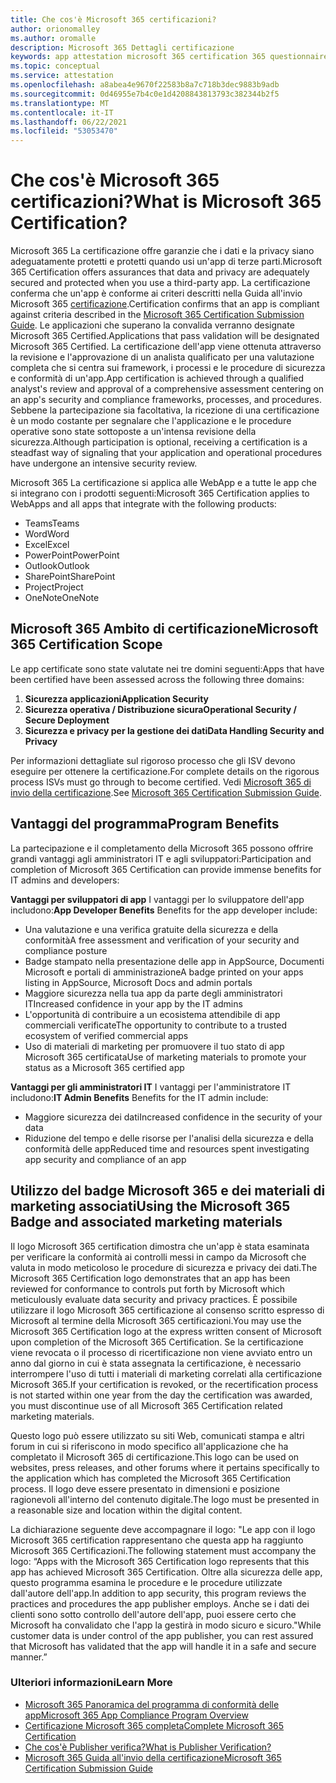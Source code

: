 ```yaml
---
title: Che cos'è Microsoft 365 certificazioni?
author: orionomalley
ms.author: oromalle
description: Microsoft 365 Dettagli certificazione
keywords: app attestation microsoft 365 certification 365 questionnaire appSource
ms.topic: conceptual
ms.service: attestation
ms.openlocfilehash: a8abea4e9670f22583b8a7c718b3dec9883b9adb
ms.sourcegitcommit: 0d46955e7b4c0e1d4208843813793c382344b2f5
ms.translationtype: MT
ms.contentlocale: it-IT
ms.lasthandoff: 06/22/2021
ms.locfileid: "53053470"
---
```

# <a name="what-is-microsoft-365-certification"></a><span data-ttu-id="ef7ff-104">Che cos'è Microsoft 365 certificazioni?</span><span class="sxs-lookup"><span data-stu-id="ef7ff-104">What is Microsoft 365 Certification?</span></span>

<span data-ttu-id="ef7ff-105">Microsoft 365 La certificazione offre garanzie che i dati e la privacy siano adeguatamente protetti e protetti quando usi un'app di terze parti.</span><span class="sxs-lookup"><span data-stu-id="ef7ff-105">Microsoft 365 Certification offers assurances that data and privacy are adequately secured and protected when you use a third-party app.</span></span> <span data-ttu-id="ef7ff-106">La certificazione conferma che un'app è conforme ai criteri descritti nella Guida all'invio Microsoft 365 [certificazione](https://docs.microsoft.com/microsoft-365-app-certification/docs/certification-submission-guide).</span><span class="sxs-lookup"><span data-stu-id="ef7ff-106">Certification confirms that an app is compliant against criteria described in the [Microsoft 365 Certification Submission Guide](https://docs.microsoft.com/microsoft-365-app-certification/docs/certification-submission-guide).</span></span> <span data-ttu-id="ef7ff-107">Le applicazioni che superano la convalida verranno designate Microsoft 365 Certified.</span><span class="sxs-lookup"><span data-stu-id="ef7ff-107">Applications that pass validation will be designated Microsoft 365 Certified.</span></span>
<span data-ttu-id="ef7ff-108">La certificazione dell'app viene ottenuta attraverso la revisione e l'approvazione di un analista qualificato per una valutazione completa che si centra sui framework, i processi e le procedure di sicurezza e conformità di un'app.</span><span class="sxs-lookup"><span data-stu-id="ef7ff-108">App certification is achieved through a qualified analyst's review and approval of a comprehensive assessment centering on an app's security and compliance frameworks, processes, and procedures.</span></span> <span data-ttu-id="ef7ff-109">Sebbene la partecipazione sia facoltativa, la ricezione di una certificazione è un modo costante per segnalare che l'applicazione e le procedure operative sono state sottoposte a un'intensa revisione della sicurezza.</span><span class="sxs-lookup"><span data-stu-id="ef7ff-109">Although participation is optional, receiving a certification is a steadfast way of signaling that your application and operational procedures have undergone an intensive security review.</span></span>

<span data-ttu-id="ef7ff-110">Microsoft 365 La certificazione si applica alle WebApp e a tutte le app che si integrano con i prodotti seguenti:</span><span class="sxs-lookup"><span data-stu-id="ef7ff-110">Microsoft 365 Certification applies to WebApps and all apps that integrate with the following products:</span></span>
- <span data-ttu-id="ef7ff-111">Teams</span><span class="sxs-lookup"><span data-stu-id="ef7ff-111">Teams</span></span>
- <span data-ttu-id="ef7ff-112">Word</span><span class="sxs-lookup"><span data-stu-id="ef7ff-112">Word</span></span>
- <span data-ttu-id="ef7ff-113">Excel</span><span class="sxs-lookup"><span data-stu-id="ef7ff-113">Excel</span></span>
- <span data-ttu-id="ef7ff-114">PowerPoint</span><span class="sxs-lookup"><span data-stu-id="ef7ff-114">PowerPoint</span></span>
- <span data-ttu-id="ef7ff-115">Outlook</span><span class="sxs-lookup"><span data-stu-id="ef7ff-115">Outlook</span></span>
- <span data-ttu-id="ef7ff-116">SharePoint</span><span class="sxs-lookup"><span data-stu-id="ef7ff-116">SharePoint</span></span>
- <span data-ttu-id="ef7ff-117">Project</span><span class="sxs-lookup"><span data-stu-id="ef7ff-117">Project</span></span>
- <span data-ttu-id="ef7ff-118">OneNote</span><span class="sxs-lookup"><span data-stu-id="ef7ff-118">OneNote</span></span>

## <a name="microsoft-365-certification-scope"></a><span data-ttu-id="ef7ff-119">Microsoft 365 Ambito di certificazione</span><span class="sxs-lookup"><span data-stu-id="ef7ff-119">Microsoft 365 Certification Scope</span></span>

<span data-ttu-id="ef7ff-120">Le app certificate sono state valutate nei tre domini seguenti:</span><span class="sxs-lookup"><span data-stu-id="ef7ff-120">Apps that have been certified have been assessed across the following three domains:</span></span>
1.  <span data-ttu-id="ef7ff-121">**Sicurezza applicazioni**</span><span class="sxs-lookup"><span data-stu-id="ef7ff-121">**Application Security**</span></span>
1.  <span data-ttu-id="ef7ff-122">**Sicurezza operativa / Distribuzione sicura**</span><span class="sxs-lookup"><span data-stu-id="ef7ff-122">**Operational Security / Secure Deployment**</span></span>
1.  <span data-ttu-id="ef7ff-123">**Sicurezza e privacy per la gestione dei dati**</span><span class="sxs-lookup"><span data-stu-id="ef7ff-123">**Data Handling Security and Privacy**</span></span>

<span data-ttu-id="ef7ff-124">Per informazioni dettagliate sul rigoroso processo che gli ISV devono eseguire per ottenere la certificazione.</span><span class="sxs-lookup"><span data-stu-id="ef7ff-124">For complete details on the rigorous process ISVs must go through to become certified.</span></span> <span data-ttu-id="ef7ff-125">Vedi [Microsoft 365 di invio della certificazione](https://docs.microsoft.com/microsoft-365-app-certification/docs/certification-submission-guide).</span><span class="sxs-lookup"><span data-stu-id="ef7ff-125">See [Microsoft 365 Certification Submission Guide](https://docs.microsoft.com/microsoft-365-app-certification/docs/certification-submission-guide).</span></span>

## <a name="program-benefits"></a><span data-ttu-id="ef7ff-126">Vantaggi del programma</span><span class="sxs-lookup"><span data-stu-id="ef7ff-126">Program Benefits</span></span>
<span data-ttu-id="ef7ff-127">La partecipazione e il completamento della Microsoft 365 possono offrire grandi vantaggi agli amministratori IT e agli sviluppatori:</span><span class="sxs-lookup"><span data-stu-id="ef7ff-127">Participation and completion of Microsoft 365 Certification can provide immense benefits for IT admins and developers:</span></span>

<span data-ttu-id="ef7ff-128">**Vantaggi per sviluppatori di app** I vantaggi per lo sviluppatore dell'app includono:</span><span class="sxs-lookup"><span data-stu-id="ef7ff-128">**App Developer Benefits** Benefits for the app developer include:</span></span> 
-   <span data-ttu-id="ef7ff-129">Una valutazione e una verifica gratuite della sicurezza e della conformità</span><span class="sxs-lookup"><span data-stu-id="ef7ff-129">A free assessment and verification of your security and compliance posture</span></span>
-   <span data-ttu-id="ef7ff-130">Badge stampato nella presentazione delle app in AppSource, Documenti Microsoft e portali di amministrazione</span><span class="sxs-lookup"><span data-stu-id="ef7ff-130">A badge printed on your apps listing in AppSource, Microsoft Docs and admin portals</span></span>
-   <span data-ttu-id="ef7ff-131">Maggiore sicurezza nella tua app da parte degli amministratori IT</span><span class="sxs-lookup"><span data-stu-id="ef7ff-131">Increased confidence in your app by the IT admins</span></span>
-   <span data-ttu-id="ef7ff-132">L'opportunità di contribuire a un ecosistema attendibile di app commerciali verificate</span><span class="sxs-lookup"><span data-stu-id="ef7ff-132">The opportunity to contribute to a trusted ecosystem of verified commercial apps</span></span>
-   <span data-ttu-id="ef7ff-133">Uso di materiali di marketing per promuovere il tuo stato di app Microsoft 365 certificata</span><span class="sxs-lookup"><span data-stu-id="ef7ff-133">Use of marketing materials to promote your status as a Microsoft 365 certified app</span></span>

<span data-ttu-id="ef7ff-134">**Vantaggi per gli amministratori IT** I vantaggi per l'amministratore IT includono:</span><span class="sxs-lookup"><span data-stu-id="ef7ff-134">**IT Admin Benefits** Benefits for the IT admin include:</span></span>
-   <span data-ttu-id="ef7ff-135">Maggiore sicurezza dei dati</span><span class="sxs-lookup"><span data-stu-id="ef7ff-135">Increased confidence in the security of your data</span></span>
-   <span data-ttu-id="ef7ff-136">Riduzione del tempo e delle risorse per l'analisi della sicurezza e della conformità delle app</span><span class="sxs-lookup"><span data-stu-id="ef7ff-136">Reduced time and resources spent investigating app security and compliance of an app</span></span>

## <a name="using-the-microsoft-365-badge-and-associated-marketing-materials"></a><span data-ttu-id="ef7ff-137">Utilizzo del badge Microsoft 365 e dei materiali di marketing associati</span><span class="sxs-lookup"><span data-stu-id="ef7ff-137">Using the Microsoft 365 Badge and associated marketing materials</span></span>
<span data-ttu-id="ef7ff-138">Il logo Microsoft 365 certification dimostra che un'app è stata esaminata per verificare la conformità ai controlli messi in campo da Microsoft che valuta in modo meticoloso le procedure di sicurezza e privacy dei dati.</span><span class="sxs-lookup"><span data-stu-id="ef7ff-138">The Microsoft 365 Certification logo demonstrates that an app has been reviewed for conformance to controls put forth by Microsoft which meticulously evaluate data security and privacy practices.</span></span> <span data-ttu-id="ef7ff-139">È possibile utilizzare il logo Microsoft 365 certificazione al consenso scritto espresso di Microsoft al termine della Microsoft 365 certificazioni.</span><span class="sxs-lookup"><span data-stu-id="ef7ff-139">You may use the Microsoft 365 Certification logo at the express written consent of Microsoft upon completion of the Microsoft 365 Certification.</span></span> <span data-ttu-id="ef7ff-140">Se la certificazione viene revocata o il processo di ricertificazione non viene avviato entro un anno dal giorno in cui è stata assegnata la certificazione, è necessario interrompere l'uso di tutti i materiali di marketing correlati alla certificazione Microsoft 365.</span><span class="sxs-lookup"><span data-stu-id="ef7ff-140">If your certification is revoked, or the recertification process is not started within one year from the day the certification was awarded, you must discontinue use of all Microsoft 365 Certification related marketing materials.</span></span> 

<span data-ttu-id="ef7ff-141">Questo logo può essere utilizzato su siti Web, comunicati stampa e altri forum in cui si riferiscono in modo specifico all'applicazione che ha completato il Microsoft 365 di certificazione.</span><span class="sxs-lookup"><span data-stu-id="ef7ff-141">This logo can be used on websites, press releases, and other forums where it pertains specifically to the application which has completed the Microsoft 365 Certification process.</span></span> <span data-ttu-id="ef7ff-142">Il logo deve essere presentato in dimensioni e posizione ragionevoli all'interno del contenuto digitale.</span><span class="sxs-lookup"><span data-stu-id="ef7ff-142">The logo must be presented in a reasonable size and location within the digital content.</span></span> 

<span data-ttu-id="ef7ff-143">La dichiarazione seguente deve accompagnare il logo: "Le app con il logo Microsoft 365 certification rappresentano che questa app ha raggiunto Microsoft 365 Certificazioni.</span><span class="sxs-lookup"><span data-stu-id="ef7ff-143">The following statement must accompany the logo: “Apps with the Microsoft 365 Certification logo represents that this app has achieved Microsoft 365 Certification.</span></span> <span data-ttu-id="ef7ff-144">Oltre alla sicurezza delle app, questo programma esamina le procedure e le procedure utilizzate dall'autore dell'app.</span><span class="sxs-lookup"><span data-stu-id="ef7ff-144">In addition to app security, this program reviews the practices and procedures the app publisher employs.</span></span> <span data-ttu-id="ef7ff-145">Anche se i dati dei clienti sono sotto controllo dell'autore dell'app, puoi essere certo che Microsoft ha convalidato che l'app la gestirà in modo sicuro e sicuro."</span><span class="sxs-lookup"><span data-stu-id="ef7ff-145">While customer data is under control of the app publisher, you can rest assured that Microsoft has validated that the app will handle it in a safe and secure manner.”</span></span>


### <a name="learn-more"></a><span data-ttu-id="ef7ff-146">Ulteriori informazioni</span><span class="sxs-lookup"><span data-stu-id="ef7ff-146">Learn More</span></span>
* [<span data-ttu-id="ef7ff-147">Microsoft 365 Panoramica del programma di conformità delle app</span><span class="sxs-lookup"><span data-stu-id="ef7ff-147">Microsoft 365 App Compliance Program Overview</span></span>](~/overview.md)  
* [<span data-ttu-id="ef7ff-148">Certificazione Microsoft 365 completa</span><span class="sxs-lookup"><span data-stu-id="ef7ff-148">Complete Microsoft 365 Certification</span></span>](~/docs/certification.md)  
* [<span data-ttu-id="ef7ff-149">Che cos'è Publisher verifica?</span><span class="sxs-lookup"><span data-stu-id="ef7ff-149">What is Publisher Verification?</span></span>](https://docs.microsoft.com/azure/active-directory/develop/publisher-verification-overview)
* [<span data-ttu-id="ef7ff-150">Microsoft 365 Guida all'invio della certificazione</span><span class="sxs-lookup"><span data-stu-id="ef7ff-150">Microsoft 365 Certification Submission Guide</span></span>](~/docs/certification-submission-guide.md)

